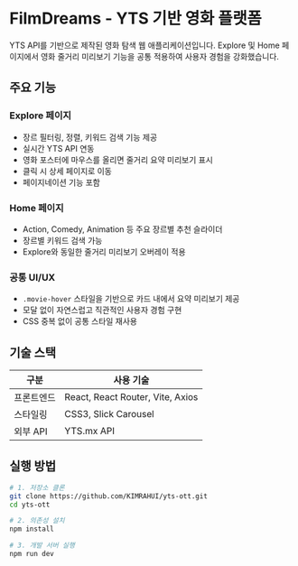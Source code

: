 # FilmDreams - YTS 기반 영화 플랫폼

YTS API를 기반으로 제작된 영화 탐색 웹 애플리케이션입니다. Explore 및 Home 페이지에서 영화 줄거리 미리보기 기능을 공통 적용하여 사용자 경험을 강화했습니다.

## 주요 기능

### Explore 페이지
- 장르 필터링, 정렬, 키워드 검색 기능 제공
- 실시간 YTS API 연동
- 영화 포스터에 마우스를 올리면 줄거리 요약 미리보기 표시
- 클릭 시 상세 페이지로 이동
- 페이지네이션 기능 포함

### Home 페이지
- Action, Comedy, Animation 등 주요 장르별 추천 슬라이더
- 장르별 키워드 검색 가능
- Explore와 동일한 줄거리 미리보기 오버레이 적용

### 공통 UI/UX
- `.movie-hover` 스타일을 기반으로 카드 내에서 요약 미리보기 제공
- 모달 없이 자연스럽고 직관적인 사용자 경험 구현
- CSS 중복 없이 공통 스타일 재사용

## 기술 스택

| 구분 | 사용 기술 |
|------|-----------|
| 프론트엔드 | React, React Router, Vite, Axios |
| 스타일링 | CSS3, Slick Carousel |
| 외부 API | YTS.mx API |

## 실행 방법

```bash
# 1. 저장소 클론
git clone https://github.com/KIMRAHUI/yts-ott.git
cd yts-ott

# 2. 의존성 설치
npm install

# 3. 개발 서버 실행
npm run dev
